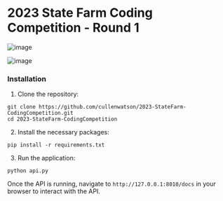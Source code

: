 # 2023 State Farm Coding Competition - Round 1
![image](https://github.com/cullenwatson/2023-StateFarm-CodingCompetition/assets/78247585/67464783-ce76-4f18-809f-5a4cfc92cdbf)

![image](https://github.com/cullenwatson/2023-StateFarm-CodingCompetition/assets/78247585/1491cb1f-387b-4699-ad62-5c77e1f668a8)


### Installation

1. Clone the repository:
```
git clone https://github.com/cullenwatson/2023-StateFarm-CodingCompetition.git
cd 2023-StateFarm-CodingCompetition
```

2. Install the necessary packages:
```
pip install -r requirements.txt
```

3. Run the application:
```
python api.py
```

Once the API is running, navigate to `http://127.0.0.1:8010/docs` in your browser to interact with the API.
